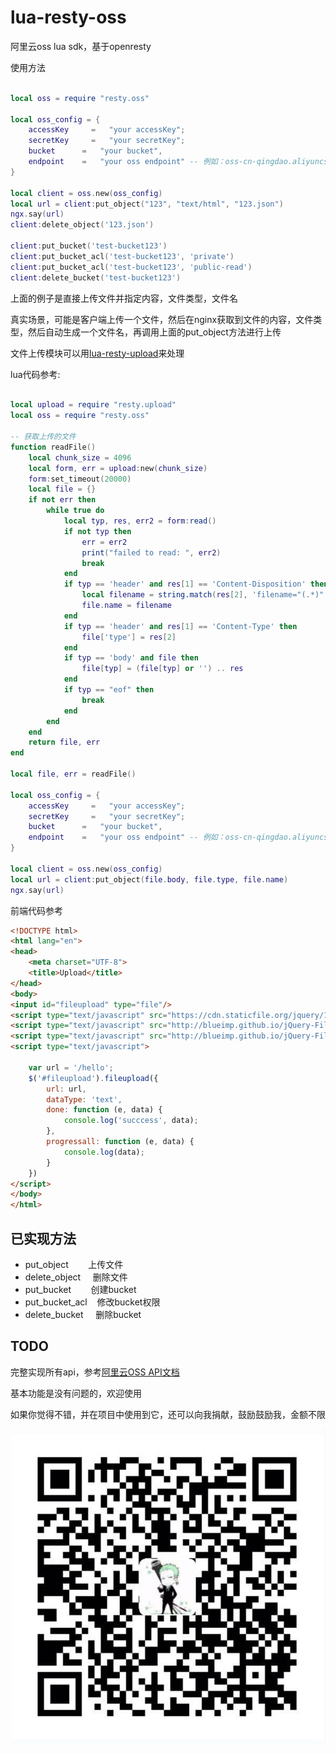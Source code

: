 # lua-resty-oss
阿里云oss lua sdk，基于openresty

使用方法
```lua

local oss = require "resty.oss"

local oss_config = {
    accessKey	  =   "your accessKey";
    secretKey	  =   "your secretKey";
    bucket      =   "your bucket",
    endpoint    =   "your oss endpoint" -- 例如：oss-cn-qingdao.aliyuncs.com
}

local client = oss.new(oss_config)
local url = client:put_object("123", "text/html", "123.json")
ngx.say(url)
client:delete_object('123.json')

client:put_bucket('test-bucket123')
client:put_bucket_acl('test-bucket123', 'private')
client:put_bucket_acl('test-bucket123', 'public-read')
client:delete_bucket('test-bucket123')

```

上面的例子是直接上传文件并指定内容，文件类型，文件名

真实场景，可能是客户端上传一个文件，然后在nginx获取到文件的内容，文件类型，然后自动生成一个文件名，再调用上面的put_object方法进行上传

文件上传模块可以用[lua-resty-upload](https://github.com/openresty/lua-resty-upload)来处理

lua代码参考:
```lua

local upload = require "resty.upload"
local oss = require "resty.oss"

-- 获取上传的文件
function readFile()
    local chunk_size = 4096
    local form, err = upload:new(chunk_size)
    form:set_timeout(20000)
    local file = {}
    if not err then
        while true do
            local typ, res, err2 = form:read()
            if not typ then
                err = err2
                print("failed to read: ", err2)
                break
            end
            if typ == 'header' and res[1] == 'Content-Disposition' then
                local filename = string.match(res[2], 'filename="(.*)"')
                file.name = filename
            end
            if typ == 'header' and res[1] == 'Content-Type' then
                file['type'] = res[2]
            end
            if typ == 'body' and file then
                file[typ] = (file[typ] or '') .. res
            end
            if typ == "eof" then
                break
            end
        end
    end
    return file, err
end

local file, err = readFile()

local oss_config = {
    accessKey	  =   "your accessKey";
    secretKey	  =   "your secretKey";
    bucket      =   "your bucket",
    endpoint    =   "your oss endpoint" -- 例如：oss-cn-qingdao.aliyuncs.com
}

local client = oss.new(oss_config)
local url = client:put_object(file.body, file.type, file.name)
ngx.say(url)
```

前端代码参考
```html
<!DOCTYPE html>
<html lang="en">
<head>
    <meta charset="UTF-8">
    <title>Upload</title>
</head>
<body>
<input id="fileupload" type="file"/>
<script type="text/javascript" src="https://cdn.staticfile.org/jquery/1.11.1/jquery.min.js"></script>
<script type="text/javascript" src="http://blueimp.github.io/jQuery-File-Upload/js/vendor/jquery.ui.widget.js"></script>
<script type="text/javascript" src="http://blueimp.github.io/jQuery-File-Upload/js/jquery.fileupload.js"></script>
<script type="text/javascript">

    var url = '/hello';
    $('#fileupload').fileupload({
        url: url,
        dataType: 'text',
        done: function (e, data) {
            console.log('succcess', data);
        },
        progressall: function (e, data) {
            console.log(data);
        }
    })
</script>
</body>
</html>
```

## 已实现方法

* put_object        上传文件
* delete_object     删除文件
* put_bucket        创建bucket
* put_bucket_acl    修改bucket权限
* delete_bucket     删除bucket

## TODO
完整实现所有api，参考[阿里云OSS API文档](http://doc.oss.aliyuncs.com/)

基本功能是没有问题的，欢迎使用

如果你觉得不错，并在项目中使用到它，还可以向我捐献，鼓励鼓励我，金额不限

![微信二维码](https://github.com/362228416/openresty-web-dev/blob/master/wxpay.png?raw=true)
